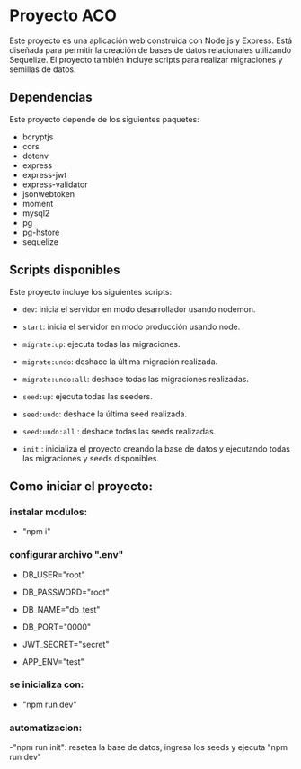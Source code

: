 # Proyecto ACO

Este proyecto es una aplicación web construida con Node.js y Express. Está diseñada para permitir la creación de bases de datos relacionales utilizando Sequelize. El proyecto también incluye scripts para realizar migraciones y semillas de datos.

## Dependencias

Este proyecto depende de los siguientes paquetes:

- bcryptjs
- cors
- dotenv
- express
- express-jwt
- express-validator
- jsonwebtoken
- moment
- mysql2
- pg
- pg-hstore
- sequelize

## Scripts disponibles

Este proyecto incluye los siguientes scripts:

- `dev`: inicia el servidor en modo desarrollador usando nodemon.

- `start`: inicia el servidor en modo producción usando node.

- `migrate:up`: ejecuta todas las migraciones.

- `migrate:undo`: deshace la última migración realizada.

- `migrate:undo:all`: deshace todas las migraciones realizadas.

- `seed:up`: ejecuta todas las seeders.

- `seed:undo`: deshace la última seed realizada.

- `seed:undo:all` : deshace todas las seeds realizadas.

- `init` : inicializa el proyecto creando la base de datos y ejecutando todas las migraciones y seeds disponibles.

## Como iniciar el proyecto:

### instalar modulos:

- "npm i"

### configurar archivo ".env"

- DB_USER="root"

- DB_PASSWORD="root"

- DB_NAME="db_test"

- DB_PORT="0000"

- JWT_SECRET="secret"

- APP_ENV="test"

### se inicializa con:

- "npm run dev"

### automatizacion:

-"npm run init": resetea la base de datos, ingresa los seeds y ejecuta "npm run dev"
